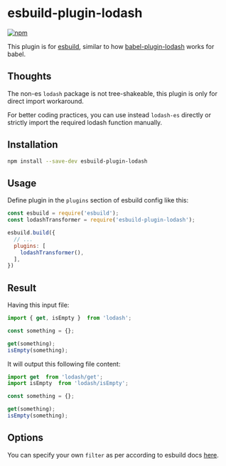 # esbuild-plugin-lodash

[![npm](https://img.shields.io/npm/v/esbuild-plugin-lodash.svg)](https://www.npmjs.com/package/esbuild-plugin-lodash)

This plugin is for [esbuild](https://github.com/evanw/esbuild), similar to how [babel-plugin-lodash](https://github.com/lodash/babel-plugin-lodash) works for babel.


## Thoughts

The non-es `lodash` package is not tree-shakeable, this plugin is only for direct import workaround. 

For better coding practices, you can use instead `lodash-es` directly or strictly import the required lodash function manually.


## Installation

```sh
npm install --save-dev esbuild-plugin-lodash
```


## Usage

Define plugin in the `plugins` section of esbuild config like this:

```js
const esbuild = require('esbuild');
const lodashTransformer = require('esbuild-plugin-lodash');

esbuild.build({
  // ...
  plugins: [
    lodashTransformer(),
  ],
})
```

## Result

Having this input file:

```js
import { get, isEmpty }  from 'lodash';

const something = {};

get(something);
isEmpty(something);
```

It will output this following file content:

```js
import get  from 'lodash/get';
import isEmpty  from 'lodash/isEmpty';

const something = {};

get(something);
isEmpty(something);
```

## Options

You can specify your own `filter` as per according to esbuild docs [here](https://esbuild.github.io/plugins/#concepts).